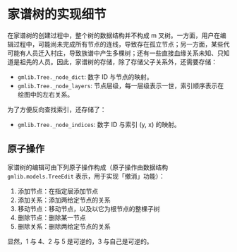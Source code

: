 # 家谱树的实现细节

在家谱树的创建过程中，整个树的数据结构并不构成 m 叉树。一方面，用户在编辑过程中，可能尚未完成所有节点的连线，导致存在孤立节点；另一方面，某些代可能有人员迁入村庄，导致族谱中产生多棵树；还有一些直接血缘关系未知、只知道是祖先的人员。因此，家谱树的存储，除了存储父子关系外，还需要存储：

- `gmlib.Tree._node_dict`: 数字 ID 与节点的映射。
- `gmlib.Tree._node_layers`: 节点层级，每一层级表示一世，索引顺序表示在绘图中的左右关系。

为了方便反向查找索引，还存储了：

- `gmlib.Tree._node_indices`: 数字 ID 与索引 (y, x) 的映射。

## 原子操作

家谱树的编辑可由下列原子操作构成（原子操作由数据结构 `gmlib.models.TreeEdit` 表示，用于实现「撤消」功能）：

1. 添加节点：在指定层添加节点
2. 添加关系：添加两给定节点的关系
3. 移动节点：移动节点，以及以它为根节点的整棵子树
4. 删除节点：删除某一节点
5. 删除关系：删除两给定节点的关系

显然，1 与 4、2 与 5 是可逆的，3 与自己是可逆的。
